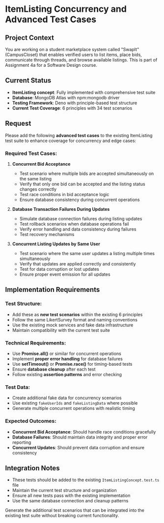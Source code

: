 # ItemListing Concurrency and Advanced Test Cases

## Project Context
You are working on a student marketplace system called "SwapIt" (CampusCloset) that enables verified users to list items, place bids, communicate through threads, and browse available listings. This is part of Assignment 4a for a Software Design course.

## Current Status
- **ItemListing concept**: Fully implemented with comprehensive test suite
- **Database**: MongoDB Atlas with npm:mongodb driver
- **Testing Framework**: Deno with principle-based test structure
- **Current Test Coverage**: 6 principles with 34 test scenarios

## Request
Please add the following **advanced test cases** to the existing ItemListing test suite to enhance coverage for concurrency and edge cases:

### **Required Test Cases:**

1. **Concurrent Bid Acceptance**
   - Test scenario where multiple bids are accepted simultaneously on the same listing
   - Verify that only one bid can be accepted and the listing status changes correctly
   - Test race conditions in bid acceptance logic
   - Ensure database consistency during concurrent operations

2. **Database Transaction Failures During Updates**
   - Simulate database connection failures during listing updates
   - Test rollback scenarios when database operations fail
   - Verify error handling and data consistency during failures
   - Test recovery mechanisms

3. **Concurrent Listing Updates by Same User**
   - Test scenario where the same user updates a listing multiple times simultaneously
   - Verify that updates are applied correctly and consistently
   - Test for data corruption or lost updates
   - Ensure proper event emission for all updates

## Implementation Requirements

### **Test Structure:**
- Add these as **new test scenarios** within the existing 6 principles
- Follow the same LikertSurvey format and naming conventions
- Use the existing mock services and fake data infrastructure
- Maintain compatibility with the current test suite

### **Technical Requirements:**
- Use **Promise.all()** or similar for concurrent operations
- Implement **proper error handling** for database failures
- Use **setTimeout()** or **Promise.race()** for timing-based tests
- Ensure **database cleanup** after each test
- Follow existing **assertion patterns** and error checking

### **Test Data:**
- Create additional fake data for concurrency scenarios
- Use existing `fakeUserIds` and `fakeListingData` where possible
- Generate multiple concurrent operations with realistic timing

### **Expected Outcomes:**
- **Concurrent Bid Acceptance**: Should handle race conditions gracefully
- **Database Failures**: Should maintain data integrity and proper error reporting
- **Concurrent Updates**: Should prevent data corruption and ensure consistency

## Integration Notes
- These tests should be added to the existing `ItemListingConcept.test.ts` file
- Maintain the current test structure and organization
- Ensure all new tests pass with the existing implementation
- Use the same database connection and cleanup patterns

Generate the additional test scenarios that can be integrated into the existing test suite without breaking current functionality.
